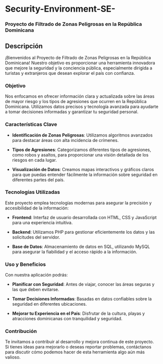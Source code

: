 # Security-Environment-SE-

### Proyecto de Filtrado de Zonas Peligrosas en la República Dominicana

## Descripción

¡Bienvenidos al Proyecto de Filtrado de Zonas Peligrosas en la República Dominicana! Nuestro objetivo es proporcionar una herramienta innovadora que mejore la seguridad y la conciencia pública, especialmente dirigida a turistas y extranjeros que desean explorar el país con confianza.

### Objetivo

Nos enfocamos en ofrecer información clara y actualizada sobre las áreas de mayor riesgo y los tipos de agresiones que ocurren en la República Dominicana. Utilizamos datos precisos y tecnología avanzada para ayudarte a tomar decisiones informadas y garantizar tu seguridad personal.

### Características Clave

- **Identificación de Zonas Peligrosas**: Utilizamos algoritmos avanzados para destacar áreas con alta incidencia de crímenes.
  
- **Tipos de Agresiones**: Categorizamos diferentes tipos de agresiones, como robos y asaltos, para proporcionar una visión detallada de los riesgos en cada lugar.
  
- **Visualización de Datos**: Creamos mapas interactivos y gráficos claros para que puedas entender fácilmente la información sobre seguridad en diferentes partes del país.

### Tecnologías Utilizadas

Este proyecto emplea tecnologías modernas para asegurar la precisión y accesibilidad de la información:

- **Frontend**: Interfaz de usuario desarrollada con HTML, CSS y JavaScript para una experiencia intuitiva.
  
- **Backend**: Utilizamos PHP para gestionar eficientemente los datos y las solicitudes del servidor.
  
- **Base de Datos**: Almacenamiento de datos en SQL, utilizando MySQL  para asegurar la fiabilidad y el acceso rápido a la información.

### Uso y Beneficios

Con nuestra aplicación podrás:

- **Planificar con Seguridad**: Antes de viajar, conocer las áreas seguras y las que deben evitarse.
  
- **Tomar Decisiones Informadas**: Basadas en datos confiables sobre la seguridad en diferentes ubicaciones.
  
- **Mejorar tu Experiencia en el País**: Disfrutar de la cultura, playas y atracciones dominicanas con tranquilidad y seguridad.

### Contribución

Te invitamos a contribuir al desarrollo y mejora continua de este proyecto. Si tienes ideas para mejorarlo o deseas reportar problemas, contáctanos para discutir cómo podemos hacer de esta herramienta algo aún más valioso.


